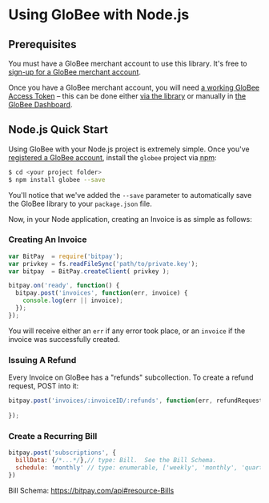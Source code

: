 # Using GloBee with Node.js

## Prerequisites
You must have a GloBee merchant account to use this library.  It's free to [sign-up for a GloBee merchant account](https://globee.com/register).

Once you have a GloBee merchant account, you will need [a working GloBee Access Token](/api-docs#getting-access) – this can be done either [via the library](#pairing) or manually in [the GloBee Dashboard](https://globee.com/tokens).

## Node.js Quick Start

Using GloBee with your Node.js project is extremely simple.  Once you've [registered a GloBee account][bitpay registration], install the `globee` project via <abbr title="node package manager" class="tooltipped">npm</abbr>:

```bash
$ cd <your project folder>
$ npm install globee --save
```
You'll notice that we've added the `--save` parameter to automatically save the GloBee library to your `package.json` file.

Now, in your Node application, creating an Invoice is as simple as follows:

### Creating An Invoice

```javascript
var BitPay  = require('bitpay');
var privkey = fs.readFileSync('path/to/private.key');
var bitpay  = BitPay.createClient( privkey );

bitpay.on('ready', function() {
  bitpay.post('invoices', function(err, invoice) {
    console.log(err || invoice);
  });
});

```
You will receive either an `err` if any error took place, or an `invoice` if the invoice was successfully created.

### Issuing A Refund
Every Invoice on GloBee has a "refunds" subcollection.  To create a refund request, POST into it:

```javascript
bitpay.post('invoices/:invoiceID/:refunds', function(err, refundRequest) {
  
});
```

### Create a Recurring Bill
```javascript
bitpay.post('subscriptions', {
  billData: {/*...*/},// type: Bill.  See the Bill Schema.
  schedule: 'monthly' // type: enumerable, ['weekly', 'monthly', 'quarterly', 'yearly']
})
```

Bill Schema: https://bitpay.com/api#resource-Bills


[bitpay registration]: https://bitpay.com/start
